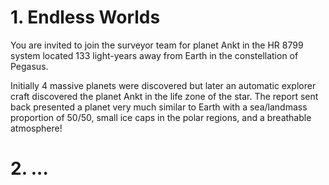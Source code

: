 # 1. Endless Worlds
You are invited to join the surveyor team for planet Ankt in the HR 8799 system located 133 light-years away from Earth in the constellation of Pegasus.

Initially 4 massive planets were discovered but later an automatic explorer craft discovered the planet Ankt in the life zone of the star.
The report sent back presented a planet very much similar to Earth with a sea/landmass proportion of 50/50, small ice caps in the polar regions, and a breathable atmosphere!

# 2. ...
